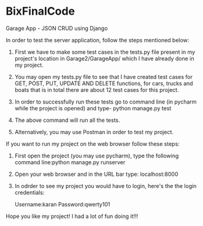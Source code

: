 # BixFinalCode
Garage App - JSON CRUD using Django

In order to test the server application, follow the steps mentioned below:

1. First we have to make some test cases in the tests.py file present in my project's location in Garage2/GarageApp/ which I have already done in my project.

2. You may open my tests.py file to see that I have created test cases for GET, POST, PUT, UPDATE AND DELETE functions, for cars, trucks and boats that is in total there are about 12 test cases for this project.

3. In order to successfully run these tests go to command line (in pycharm while the project is opened) and type- python manage.py test

4. The above command will run all the tests. 

5. Alternatively, you may use Postman in order to test my project.


If you want to run my project on the web browser follow these steps:

1. First open the project (you may use pycharm), type the following command line:python manage.py runserver

2. Open your web browser and in the URL bar type: localhost:8000

3. In odrder to see my project you would have to login, here's the the login credentials:
   
   Username:karan
   Password:qwerty101


Hope you like my project! I had a lot of fun doing it!!!


